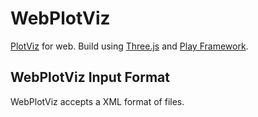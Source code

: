 WebPlotViz
=======

[PlotViz](http://salsahpc.indiana.edu/plotviz/) for web. Build using [Three.js](http://threejs.org) and [Play Framework](https://www.playframework.com).

WebPlotViz Input Format
-------

WebPlotViz accepts a XML format of files.



